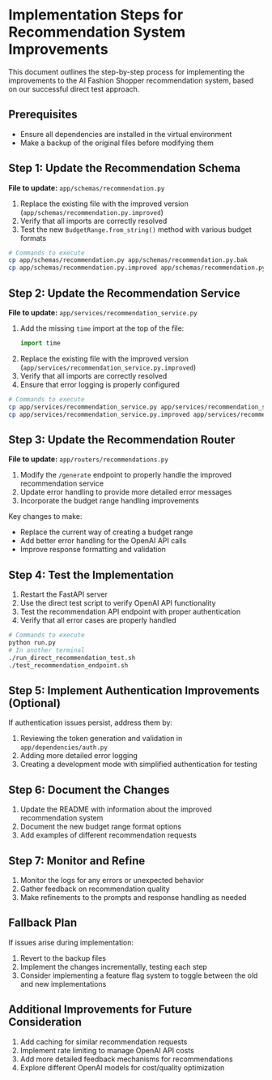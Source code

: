 # Implementation Steps for Recommendation System Improvements

This document outlines the step-by-step process for implementing the improvements to the AI Fashion Shopper recommendation system, based on our successful direct test approach.

## Prerequisites

- Ensure all dependencies are installed in the virtual environment
- Make a backup of the original files before modifying them

## Step 1: Update the Recommendation Schema

**File to update:** `app/schemas/recommendation.py`

1. Replace the existing file with the improved version (`app/schemas/recommendation.py.improved`)
2. Verify that all imports are correctly resolved
3. Test the new `BudgetRange.from_string()` method with various budget formats

```bash
# Commands to execute
cp app/schemas/recommendation.py app/schemas/recommendation.py.bak
cp app/schemas/recommendation.py.improved app/schemas/recommendation.py
```

## Step 2: Update the Recommendation Service

**File to update:** `app/services/recommendation_service.py`

1. Add the missing `time` import at the top of the file:
   ```python
   import time
   ```
2. Replace the existing file with the improved version (`app/services/recommendation_service.py.improved`)
3. Verify that all imports are correctly resolved
4. Ensure that error logging is properly configured

```bash
# Commands to execute
cp app/services/recommendation_service.py app/services/recommendation_service.py.bak
cp app/services/recommendation_service.py.improved app/services/recommendation_service.py
```

## Step 3: Update the Recommendation Router

**File to update:** `app/routers/recommendations.py`

1. Modify the `/generate` endpoint to properly handle the improved recommendation service
2. Update error handling to provide more detailed error messages
3. Incorporate the budget range handling improvements

Key changes to make:
- Replace the current way of creating a budget range
- Add better error handling for the OpenAI API calls
- Improve response formatting and validation

## Step 4: Test the Implementation

1. Restart the FastAPI server
2. Use the direct test script to verify OpenAI API functionality
3. Test the recommendation API endpoint with proper authentication
4. Verify that all error cases are properly handled

```bash
# Commands to execute
python run.py
# In another terminal
./run_direct_recommendation_test.sh
./test_recommendation_endpoint.sh
```

## Step 5: Implement Authentication Improvements (Optional)

If authentication issues persist, address them by:

1. Reviewing the token generation and validation in `app/dependencies/auth.py`
2. Adding more detailed error logging
3. Creating a development mode with simplified authentication for testing

## Step 6: Document the Changes

1. Update the README with information about the improved recommendation system
2. Document the new budget range format options
3. Add examples of different recommendation requests

## Step 7: Monitor and Refine

1. Monitor the logs for any errors or unexpected behavior
2. Gather feedback on recommendation quality
3. Make refinements to the prompts and response handling as needed

## Fallback Plan

If issues arise during implementation:

1. Revert to the backup files
2. Implement the changes incrementally, testing each step
3. Consider implementing a feature flag system to toggle between the old and new implementations

## Additional Improvements for Future Consideration

1. Add caching for similar recommendation requests
2. Implement rate limiting to manage OpenAI API costs
3. Add more detailed feedback mechanisms for recommendations
4. Explore different OpenAI models for cost/quality optimization 